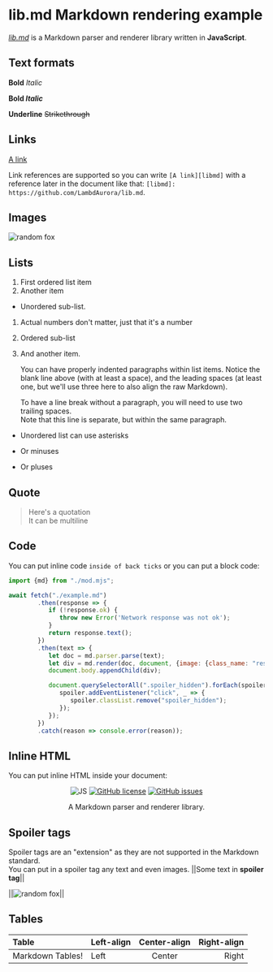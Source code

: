 # lib.md Markdown rendering example

[_lib.md_][libmd] is a Markdown parser and renderer library written in **JavaScript**.

## Text formats

**Bold** *Italic*

**Bold *Italic***

__Underline__ ~~Strikethrough~~

## Links

[A link][libmd]

Link references are supported so you can write `[A link][libmd]` with a reference later in the document like that: `[libmd]: https://github.com/LambdAurora/lib.md`.

## Images

![random fox][foxxos]

## Lists

1. First ordered list item
2. Another item
  * Unordered sub-list.
1. Actual numbers don't matter, just that it's a number
  1. Ordered sub-list
4. And another item.
 
   You can have properly indented paragraphs within list items. Notice the blank line above (with at least a space), and the leading spaces (at least one, but we'll use three here to also align the raw Markdown).
 
   To have a line break without a paragraph, you will need to use two trailing spaces.  
   Note that this line is separate, but within the same paragraph.

* Unordered list can use asterisks
- Or minuses
+ Or pluses

## Quote

> Here's a quotation  
> It can be multiline

## Code

You can put inline code `inside of back ticks` or you can put a block code:

```js
import {md} from "./mod.mjs";

await fetch("./example.md")
        .then(response => {
           if (!response.ok) {
              throw new Error('Network response was not ok');
           }
           return response.text();
        })
        .then(text => {
           let doc = md.parser.parse(text);
           let div = md.render(doc, document, {image: {class_name: "responsive_img"}, spoiler: {enable: true}});
           document.body.appendChild(div);

           document.querySelectorAll(".spoiler_hidden").forEach(spoiler => {
              spoiler.addEventListener("click", _ => {
                 spoiler.classList.remove("spoiler_hidden");
              });
           });
        })
        .catch(reason => console.error(reason));
```

## Inline HTML

You can put inline HTML inside your document:

<p style="text-align: center">
	<img src="https://img.shields.io/badge/language-JS-9B599A.svg?style=flat-square" alt="JS"></img>
	<a href="https://raw.githubusercontent.com/LambdAurora/lib.md/main/LICENSE"><img src="https://img.shields.io/badge/license-MPL%202.0-blue.svg?style=flat-square" alt="GitHub license"></img></a>
	<a href="https://github.com/LambdAurora/lib.md/issues/"><img src="https://img.shields.io/github/issues/LambdAurora/lib.md.svg?style=flat-square" alt="GitHub issues"></img></a>
</p>

<p style="text-align: center">
	A Markdown parser and renderer library.
</p>

## Spoiler tags

Spoiler tags are an "extension" as they are not supported in the Markdown standard.  
You can put in a spoiler tag any text and even images. ||Some text in **spoiler tag**||

||![random fox][foxxos]||

## Tables

| Table            | Left-align | Center-align | Right-align |
|:-----------------|:-----------|:------------:|------------:|
| Markdown Tables! | Left       |    Center    |       Right |

[libmd]: https://github.com/LambdAurora/lib.md "lib.md homepage"
[foxxos]: https://randomfox.ca/images/61.jpg "Foxxo"
